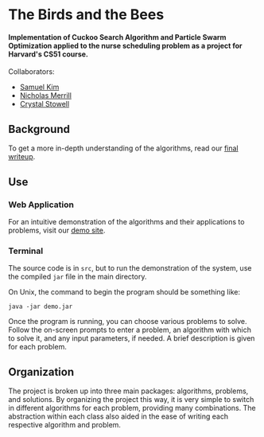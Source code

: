 # The Birds and the Bees

#### Implementation of Cuckoo Search Algorithm and Particle Swarm Optimization applied to the nurse scheduling problem as a project for Harvard's CS51 course.

Collaborators:

- [Samuel Kim](https://github.com/samuelkim6626)
- [Nicholas Merrill](https://github.com/cloudrave)
- [Crystal Stowell](https://github.com/cstowell)

## Background

To get a more in-depth understanding of the algorithms, read our [final writeup](http://optimizer.nickmerrill.me/about/).

## Use

### Web Application

For an intuitive demonstration of the algorithms and their applications to problems, visit our [demo site](http://optimizer.nickmerrill.me/).

### Terminal

The source code is in `src`, but to run the demonstration of the system, use the compiled `jar` file in the main directory.

On Unix, the command to begin the program should be something like:

    java -jar demo.jar
    
Once the program is running, you can choose various problems to solve. Follow the on-screen prompts to enter a problem, an algorithm with which to solve it, and any input parameters, if needed.  A brief description is given for each problem.


## Organization

The project is broken up into three main packages: algorithms, problems, and solutions.  By organizing the project this way, it is very simple to switch in different algorithms for each problem, providing many combinations.  The abstraction within each class also aided in the ease of writing each respective algorithm and problem.
